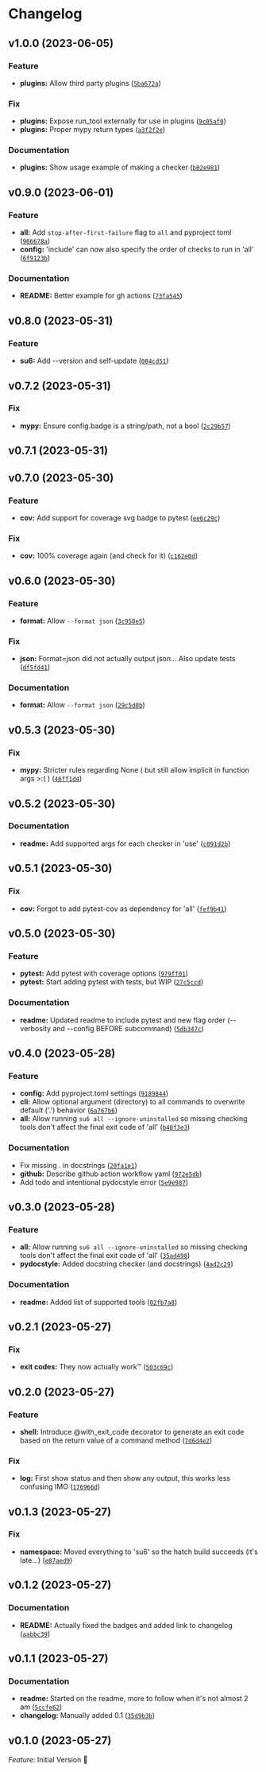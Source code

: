 # Changelog

<!--next-version-placeholder-->

## v1.0.0 (2023-06-05)
### Feature

* **plugins:** Allow third party plugins ([`5ba672a`](https://github.com/robinvandernoord/su6-checker/commit/5ba672a40b893488dd593c88ed5ea9245cc66d95))

### Fix

* **plugins:** Expose run_tool externally for use in plugins ([`9c05af0`](https://github.com/robinvandernoord/su6-checker/commit/9c05af035a309a9205d96b7038f203d40f500097))
* **plugins:** Proper mypy return types ([`a3f2f2e`](https://github.com/robinvandernoord/su6-checker/commit/a3f2f2ecb0a5cdb717582d7dd28b2c64b9f3e913))

### Documentation

* **plugins:** Show usage example of making a checker ([`b02e981`](https://github.com/robinvandernoord/su6-checker/commit/b02e981fc112795e90a59d5ee6dc7ddfa6f63ed5))

## v0.9.0 (2023-06-01)
### Feature

* **all:** Add `stop-after-first-failure` flag to `all` and pyproject toml ([`906678a`](https://github.com/robinvandernoord/su6-checker/commit/906678a344aa68a2ef2101f9765dc1e601d5d5dd))
* **config:** 'include' can now also specify the order of checks to run in 'all' ([`6f9123b`](https://github.com/robinvandernoord/su6-checker/commit/6f9123b1869c15342bbc7e4d7cfb39f2fbb181bb))

### Documentation

* **README:** Better example for gh actions ([`73fa545`](https://github.com/robinvandernoord/su6-checker/commit/73fa5451ec0b0c7897eaa505c931f3af991a3a5d))

## v0.8.0 (2023-05-31)
### Feature

* **su6:** Add --version and self-update ([`084cd51`](https://github.com/robinvandernoord/su6-checker/commit/084cd51b066d8d055b62556567b02e8e0a39c5fe))

## v0.7.2 (2023-05-31)
### Fix

* **mypy:** Ensure config.badge is a string/path, not a bool ([`2c29b57`](https://github.com/robinvandernoord/su6-checker/commit/2c29b57a3c0502a7377941f0b48bc569aacc5d63))

## v0.7.1 (2023-05-31)


## v0.7.0 (2023-05-30)
### Feature
* **cov:** Add support for coverage svg badge to pytest ([`ee6c29c`](https://github.com/robinvandernoord/su6-checker/commit/ee6c29c2d16d379d7d4a09f97a6c6fb29943d513))

### Fix
* **cov:** 100% coverage again (and check for it) ([`c162e0d`](https://github.com/robinvandernoord/su6-checker/commit/c162e0d8b86782dfdc8c7e540a5f73f939cc1fa2))

## v0.6.0 (2023-05-30)
### Feature
* **format:** Allow `--format json` ([`3c958e5`](https://github.com/robinvandernoord/su6-checker/commit/3c958e5bb8dbfb79f76d3614385c062286429af4))

### Fix
* **json:** Format=json did not actually output json... Also update tests ([`df5fd41`](https://github.com/robinvandernoord/su6-checker/commit/df5fd411b8336e046165c6893777ed9abf539ae0))

### Documentation
* **format:** Allow `--format json` ([`29c5d0b`](https://github.com/robinvandernoord/su6-checker/commit/29c5d0b85e7e2c2bed2f6067ae0477e91256e8fc))

## v0.5.3 (2023-05-30)
### Fix
* **mypy:** Stricter rules regarding None ( but still allow implicit in function args >:( ) ([`46ff1d4`](https://github.com/robinvandernoord/su6-checker/commit/46ff1d4850074045c20f19d7135bb95d200a835b))

## v0.5.2 (2023-05-30)
### Documentation
* **readme:** Add supported args for each checker in 'use' ([`c091d2b`](https://github.com/robinvandernoord/su6-checker/commit/c091d2b21fa90ee0f2383d9bb101c327b0fd8036))

## v0.5.1 (2023-05-30)
### Fix
* **cov:** Forgot to add pytest-cov as dependency for 'all' ([`fef9b41`](https://github.com/robinvandernoord/su6-checker/commit/fef9b41543ecce11b8f157be8e7a5c5f59d6f248))

## v0.5.0 (2023-05-30)
### Feature
* **pytest:** Add pytest with coverage options ([`979ff01`](https://github.com/robinvandernoord/su6-checker/commit/979ff01afec6ea80fbfd08d53a7002b7ec68364c))
* **pytest:** Start adding pytest with tests, but WIP ([`27c5ccd`](https://github.com/robinvandernoord/su6-checker/commit/27c5ccde03173f1bef3deebc807445aed4c8f7e3))

### Documentation
* **readme:** Updated readme to include pytest and new flag order (--verbosity and --config BEFORE subcommand) ([`5db347c`](https://github.com/robinvandernoord/su6-checker/commit/5db347c4c562ad2b11a521ee11ed15c689d497b1))

## v0.4.0 (2023-05-28)
### Feature
* **config:** Add pyproject.toml settings ([`9189844`](https://github.com/robinvandernoord/su6-checker/commit/918984467e2d5eef0db0caaa134461ce73286456))
* **cli:** Allow optional argument (directory) to all commands to overwrite default ('.') behavior ([`6a767b6`](https://github.com/robinvandernoord/su6-checker/commit/6a767b60df3a358a3a356535dbe0966e413c35fe))
* **all:** Allow running `su6 all --ignore-uninstalled` so missing checking tools don't affect the final exit code of 'all' ([`b48f3e3`](https://github.com/robinvandernoord/su6-checker/commit/b48f3e345cccfc8c006901b1e0187b7cbeebc398))

### Documentation
* Fix missing . in docstrings ([`20fa1e1`](https://github.com/robinvandernoord/su6-checker/commit/20fa1e10d39d4198dfe7af5bfee662249cb1ab2e))
* **github:** Describe github action workflow yaml ([`972e5db`](https://github.com/robinvandernoord/su6-checker/commit/972e5db4e068833624891a6baa0f287971ad5a6c))
* Add todo and intentional pydocstyle error ([`5e9e987`](https://github.com/robinvandernoord/su6-checker/commit/5e9e987de5b0c4e4647ff7789129a3f5a58b2dcc))

## v0.3.0 (2023-05-28)
### Feature
* **all:** Allow running `su6 all --ignore-uninstalled` so missing checking tools don't affect the final exit code of 'all' ([`35ad498`](https://github.com/robinvandernoord/su6-checker/commit/35ad498983bd651d66bfa3e773b9a1e1e7d94e6c))
* **pydocstyle:** Added docstring checker (and docstrings) ([`4ad2c29`](https://github.com/robinvandernoord/su6-checker/commit/4ad2c29c88a840dd01640a8d9bcf4695834e37a5))

### Documentation
* **readme:** Added list of supported tools ([`02fb7a8`](https://github.com/robinvandernoord/su6-checker/commit/02fb7a86673f64e4ab937b6f5a7b45543ab86aa1))

## v0.2.1 (2023-05-27)
### Fix
* **exit codes:** They now actually work™ ([`503c69c`](https://github.com/robinvandernoord/su6-checker/commit/503c69ccf5d4d91847fd4f0580511d6a89800fd6))

## v0.2.0 (2023-05-27)
### Feature
* **shell:** Introduce @with_exit_code decorator to generate an exit code based on the return value of a command method ([`7d6d4e2`](https://github.com/robinvandernoord/su6-checker/commit/7d6d4e27c2226538b79f63b972c90045517cbe46))

### Fix
* **log:** First show status and then show any output, this works less confusing IMO ([`176966d`](https://github.com/robinvandernoord/su6-checker/commit/176966df86383887ac837c35de1d423c1ca03546))

## v0.1.3 (2023-05-27)
### Fix
* **namespace:** Moved everything to 'su6' so the hatch build succeeds (it's late...) ([`e87aed9`](https://github.com/robinvandernoord/su6-checker/commit/e87aed9660449560256e32178e730157a153bb47))

## v0.1.2 (2023-05-27)
### Documentation
* **README:** Actually fixed the badges and added link to changelog ([`aabbc39`](https://github.com/robinvandernoord/su6-checker/commit/aabbc39a5bfccf05248b8d21c105fc758befa240))

## v0.1.1 (2023-05-27)
### Documentation
* **readme:** Started on the readme, more to follow when it's not almost 2 am ([`5ccfe62`](https://github.com/robinvandernoord/su6-checker/commit/5ccfe6232a58776dcee3c1a969a07711d479f0e3))
* **changelog:** Manually added 0.1 ([`35d9b3b`](https://github.com/robinvandernoord/su6-checker/commit/35d9b3b1caedad64e4b68d40b1567fa154bad249))

## v0.1.0 (2023-05-27)
*Feature*: Initial Version 🎉
